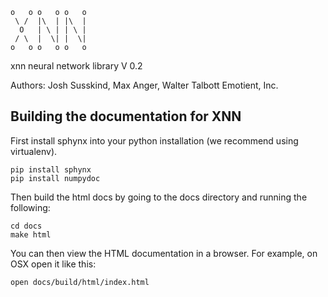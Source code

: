 
	o   o o   o o   o
	 \ /  |\  | |\  |
	  O   | \ | | \ |
	 / \  |  \| |  \|
	o   o o   o o   o

 xnn neural network library V 0.2


Authors:
Josh Susskind, Max Anger, Walter Talbott
Emotient, Inc.


## Building the documentation for XNN
First install sphynx into your python installation (we recommend using virtualenv).

```
pip install sphynx
pip install numpydoc
```

Then build the html docs by going to the docs directory and running the following:

```
cd docs
make html
```

You can then view the HTML documentation in a browser. For example, on OSX open it like this:

```
open docs/build/html/index.html
```
